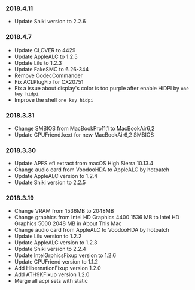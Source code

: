 ### 2018.4.11
- Update Shiki version to 2.2.6

### 2018.4.7
- Update CLOVER to 4429
- Update AppleALC to 1.2.5
- Update Lilu to 1.2.3
- Update FakeSMC to 6.26-344
- Remove CodecCommander
- Fix ACLPlugFix for CX20751
- Fix a issue about display's color is too purple after enable HiDPI by `one key hidpi`
- Improve the shell `one key hidpi`

### 2018.3.31
- Change SMBIOS from MacBookPro11,1 to MacBookAir6,2
- Update CPUFriend.kext for new MacBookAir6,2 SMBIOS

### 2018.3.30
- Update APFS.efi extract from macOS High Sierra 10.13.4
- Change audio card from VoodooHDA to AppleALC by hotpatch
- Update AppleALC version to 1.2.4
- Update Shiki version to 2.2.5

### 2018.3.19
- Change VRAM from 1536MB to 2048MB
- Change graphics from Intel HD Graphics 4400 1536 MB to Intel HD Graphics 5000 2048 MB in About This Mac
- Change audio card from AppleALC to VoodooHDA by hotpatch
- Update Lilu version to 1.2.2
- Update AppleALC version to 1.2.3
- Update Shiki version to 2.2.4
- Update IntelGrphicsFixup version to 1.2.6
- Update CPUFriend version to 1.1.2
- Add HibernationFixup version 1.2.0
- Add ATH9KFixup version 1.2.0
- Merge all acpi sets with static


